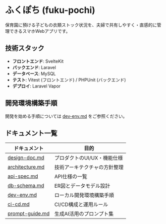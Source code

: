 # ふくぽち (fuku-pochi)

保育園に預ける子どもの衣類ストック状況を、夫婦で共有しやすく・直感的に管理できるスマホWebアプリです。

## 技術スタック

- **フロントエンド**: SvelteKit
- **バックエンド**: Laravel  
- **データベース**: MySQL
- **テスト**: Vitest (フロントエンド) / PHPUnit (バックエンド)
- **デプロイ**: Laravel Vapor

## 開発環境構築手順

開発を始める手順については [dev-env.md](agent-context/dev-env.md) をご参照ください。

## ドキュメント一覧

| ドキュメント | 目的 |
|------------|------|
| [design-doc.md](agent-context/design-doc.md) | プロダクトのUI/UX・機能仕様 |
| [architecture.md](agent-context/architecture.md) | 技術アーキテクチャの方針整理 |
| [api-spec.md](agent-context/api-spec.md) | API仕様の一覧 |
| [db-schema.md](agent-context/db-schema.md) | ER図とデータモデル設計 |
| [dev-env.md](agent-context/dev-env.md) | ローカル開発環境構築手順 |
| [ci-cd.md](agent-context/ci-cd.md) | CI/CD構成と運用ルール |
| [prompt-guide.md](agent-context/prompt-guide.md) | 生成AI活用のプロンプト集 |
